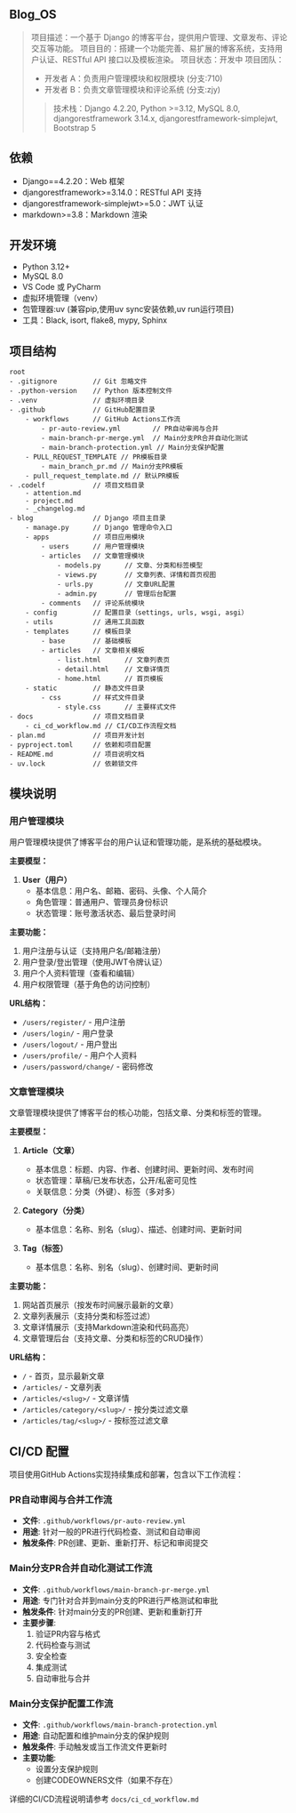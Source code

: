 ## Blog_OS

> 项目描述：一个基于 Django 的博客平台，提供用户管理、文章发布、评论交互等功能。
> 项目目的：搭建一个功能完善、易扩展的博客系统，支持用户认证、RESTful API 接口以及模板渲染。
> 项目状态：开发中
> 项目团队：
>
> * 开发者 A：负责用户管理模块和权限模块 (分支:710)
> * 开发者 B：负责文章管理模块和评论系统 (分支:zjy)
>
> > 技术栈：Django 4.2.20, Python >=3.12, MySQL 8.0, djangorestframework 3.14.x, djangorestframework-simplejwt, Bootstrap 5

## 依赖

* Django==4.2.20：Web 框架
* djangorestframework>=3.14.0：RESTful API 支持
* djangorestframework-simplejwt>=5.0：JWT 认证
* markdown>=3.8：Markdown 渲染

## 开发环境

* Python 3.12+
* MySQL 8.0
* VS Code 或 PyCharm
* 虚拟环境管理（venv）
* 包管理器:uv (兼容pip,使用uv sync安装依赖,uv run运行项目)
* 工具：Black, isort, flake8, mypy, Sphinx

## 项目结构

```
root
- .gitignore         // Git 忽略文件
- .python-version    // Python 版本控制文件
- .venv              // 虚拟环境目录
- .github            // GitHub配置目录
    - workflows      // GitHub Actions工作流
        - pr-auto-review.yml        // PR自动审阅与合并
        - main-branch-pr-merge.yml  // Main分支PR合并自动化测试
        - main-branch-protection.yml // Main分支保护配置
    - PULL_REQUEST_TEMPLATE // PR模板目录
        - main_branch_pr.md // Main分支PR模板
    - pull_request_template.md // 默认PR模板
- .codelf            // 项目文档目录
    - attention.md
    - project.md
    - _changelog.md
- blog               // Django 项目主目录
    - manage.py      // Django 管理命令入口
    - apps           // 项目应用模块
        - users      // 用户管理模块
        - articles   // 文章管理模块
            - models.py      // 文章、分类和标签模型
            - views.py       // 文章列表、详情和首页视图
            - urls.py        // 文章URL配置
            - admin.py       // 管理后台配置
        - comments   // 评论系统模块
    - config         // 配置目录（settings, urls, wsgi, asgi）
    - utils          // 通用工具函数
    - templates      // 模板目录
        - base       // 基础模板
        - articles   // 文章相关模板
            - list.html      // 文章列表页
            - detail.html    // 文章详情页
            - home.html      // 首页模板
    - static         // 静态文件目录
        - css        // 样式文件目录
            - style.css      // 主要样式文件
- docs               // 项目文档目录
    - ci_cd_workflow.md // CI/CD工作流程文档
- plan.md            // 项目开发计划
- pyproject.toml     // 依赖和项目配置
- README.md          // 项目说明文档
- uv.lock            // 依赖锁文件
```

## 模块说明

### 用户管理模块

用户管理模块提供了博客平台的用户认证和管理功能，是系统的基础模块。

**主要模型：**

1. **User（用户）**
   * 基本信息：用户名、邮箱、密码、头像、个人简介
   * 角色管理：普通用户、管理员身份标识
   * 状态管理：账号激活状态、最后登录时间

**主要功能：**

1. 用户注册与认证（支持用户名/邮箱注册）
2. 用户登录/登出管理（使用JWT令牌认证）
3. 用户个人资料管理（查看和编辑）
4. 用户权限管理（基于角色的访问控制）

**URL结构：**

* `/users/register/` - 用户注册
* `/users/login/` - 用户登录
* `/users/logout/` - 用户登出
* `/users/profile/` - 用户个人资料
* `/users/password/change/` - 密码修改

### 文章管理模块

文章管理模块提供了博客平台的核心功能，包括文章、分类和标签的管理。

**主要模型：**

1. **Article（文章）**
   * 基本信息：标题、内容、作者、创建时间、更新时间、发布时间
   * 状态管理：草稿/已发布状态，公开/私密可见性
   * 关联信息：分类（外键）、标签（多对多）

2. **Category（分类）**
   * 基本信息：名称、别名（slug）、描述、创建时间、更新时间

3. **Tag（标签）**
   * 基本信息：名称、别名（slug）、创建时间、更新时间

**主要功能：**

1. 网站首页展示（按发布时间展示最新的文章）
2. 文章列表展示（支持分类和标签过滤）
3. 文章详情展示（支持Markdown渲染和代码高亮）
4. 文章管理后台（支持文章、分类和标签的CRUD操作）

**URL结构：**

* `/` - 首页，显示最新文章
* `/articles/` - 文章列表
* `/articles/<slug>/` - 文章详情
* `/articles/category/<slug>/` - 按分类过滤文章
* `/articles/tag/<slug>/` - 按标签过滤文章

## CI/CD 配置

项目使用GitHub Actions实现持续集成和部署，包含以下工作流程：

### PR自动审阅与合并工作流

* **文件**: `.github/workflows/pr-auto-review.yml`
* **用途**: 针对一般的PR进行代码检查、测试和自动审阅
* **触发条件**: PR创建、更新、重新打开、标记和审阅提交

### Main分支PR合并自动化测试工作流

* **文件**: `.github/workflows/main-branch-pr-merge.yml`
* **用途**: 专门针对合并到main分支的PR进行严格测试和审批
* **触发条件**: 针对main分支的PR创建、更新和重新打开
* **主要步骤**:
  1. 验证PR内容与格式
  2. 代码检查与测试
  3. 安全检查
  4. 集成测试
  5. 自动审批与合并

### Main分支保护配置工作流

* **文件**: `.github/workflows/main-branch-protection.yml`
* **用途**: 自动配置和维护main分支的保护规则
* **触发条件**: 手动触发或当工作流文件更新时
* **主要功能**:
  * 设置分支保护规则
  * 创建CODEOWNERS文件（如果不存在）

详细的CI/CD流程说明请参考 `docs/ci_cd_workflow.md`

